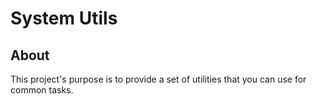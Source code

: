 # System Utils

## About

This project's purpose is to provide a set of utilities that you can use for common tasks.
